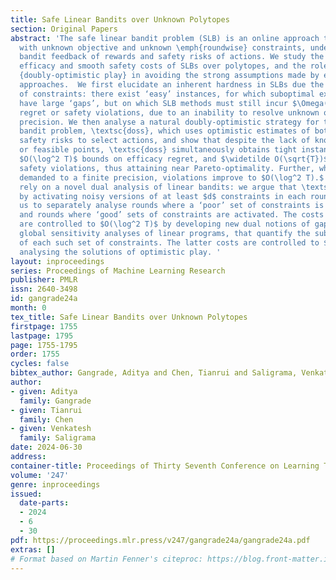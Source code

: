 ```yaml
---
title: Safe Linear Bandits over Unknown Polytopes
section: Original Papers
abstract: 'The safe linear bandit problem (SLB) is an online approach to linear programming
  with unknown objective and unknown \emph{roundwise} constraints, under stochastic
  bandit feedback of rewards and safety risks of actions. We study the tradeoffs between
  efficacy and smooth safety costs of SLBs over polytopes, and the role of aggressive
  {doubly-optimistic play} in avoiding the strong assumptions made by extant pessimistic-optimistic
  approaches.  We first elucidate an inherent hardness in SLBs due the lack of knowledge
  of constraints: there exist ‘easy’ instances, for which suboptimal extreme points
  have large ‘gaps’, but on which SLB methods must still incur $\Omega(\sqrt{T})$
  regret or safety violations, due to an inability to resolve unknown optima to arbitrary
  precision. We then analyse a natural doubly-optimistic strategy for the safe linear
  bandit problem, \textsc{doss}, which uses optimistic estimates of both reward and
  safety risks to select actions, and show that despite the lack of knowledge of constraints
  or feasible points, \textsc{doss} simultaneously obtains tight instance-dependent
  $O(\log^2 T)$ bounds on efficacy regret, and $\widetilde O(\sqrt{T})$ bounds on
  safety violations, thus attaining near Pareto-optimality. Further, when safety is
  demanded to a finite precision, violations improve to $O(\log^2 T).$ These results
  rely on a novel dual analysis of linear bandits: we argue that \textsc{doss} proceeds
  by activating noisy versions of at least $d$ constraints in each round, which allows
  us to separately analyse rounds where a ‘poor’ set of constraints is activated,
  and rounds where ‘good’ sets of constraints are activated. The costs in the former
  are controlled to $O(\log^2 T)$ by developing new dual notions of gaps, based on
  global sensitivity analyses of linear programs, that quantify the suboptimality
  of each such set of constraints. The latter costs are controlled to $O(1)$ by explicitly
  analysing the solutions of optimistic play. '
layout: inproceedings
series: Proceedings of Machine Learning Research
publisher: PMLR
issn: 2640-3498
id: gangrade24a
month: 0
tex_title: Safe Linear Bandits over Unknown Polytopes
firstpage: 1755
lastpage: 1795
page: 1755-1795
order: 1755
cycles: false
bibtex_author: Gangrade, Aditya and Chen, Tianrui and Saligrama, Venkatesh
author:
- given: Aditya
  family: Gangrade
- given: Tianrui
  family: Chen
- given: Venkatesh
  family: Saligrama
date: 2024-06-30
address:
container-title: Proceedings of Thirty Seventh Conference on Learning Theory
volume: '247'
genre: inproceedings
issued:
  date-parts:
  - 2024
  - 6
  - 30
pdf: https://proceedings.mlr.press/v247/gangrade24a/gangrade24a.pdf
extras: []
# Format based on Martin Fenner's citeproc: https://blog.front-matter.io/posts/citeproc-yaml-for-bibliographies/
---
```

